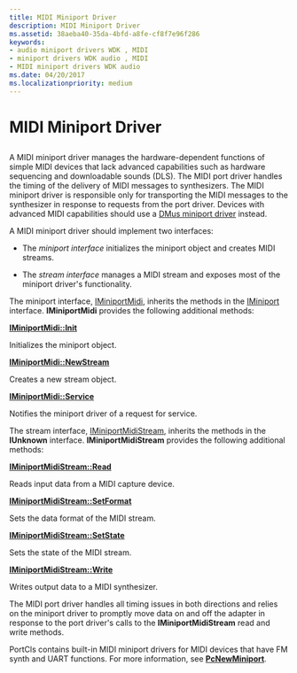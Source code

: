 ```yaml
---
title: MIDI Miniport Driver
description: MIDI Miniport Driver
ms.assetid: 38aeba40-35da-4bfd-a8fe-cf8f7e96f286
keywords:
- audio miniport drivers WDK , MIDI
- miniport drivers WDK audio , MIDI
- MIDI miniport drivers WDK audio
ms.date: 04/20/2017
ms.localizationpriority: medium
---
```


# MIDI Miniport Driver


## <span id="midi_miniport_driver"></span><span id="MIDI_MINIPORT_DRIVER"></span>


A MIDI miniport driver manages the hardware-dependent functions of simple MIDI devices that lack advanced capabilities such as hardware sequencing and downloadable sounds (DLS). The MIDI port driver handles the timing of the delivery of MIDI messages to synthesizers. The MIDI miniport driver is responsible only for transporting the MIDI messages to the synthesizer in response to requests from the port driver. Devices with advanced MIDI capabilities should use a [DMus miniport driver](dmus-miniport-driver.md) instead.

A MIDI miniport driver should implement two interfaces:

-   The *miniport interface* initializes the miniport object and creates MIDI streams.

-   The *stream interface* manages a MIDI stream and exposes most of the miniport driver's functionality.

The miniport interface, [IMiniportMidi](https://msdn.microsoft.com/library/windows/hardware/ff536703), inherits the methods in the [IMiniport](https://msdn.microsoft.com/library/windows/hardware/ff536698) interface. **IMiniportMidi** provides the following additional methods:

[**IMiniportMidi::Init**](https://msdn.microsoft.com/library/windows/hardware/ff536709)

Initializes the miniport object.

[**IMiniportMidi::NewStream**](https://msdn.microsoft.com/library/windows/hardware/ff536710)

Creates a new stream object.

[**IMiniportMidi::Service**](https://msdn.microsoft.com/library/windows/hardware/ff536711)

Notifies the miniport driver of a request for service.

The stream interface, [IMiniportMidiStream](https://msdn.microsoft.com/library/windows/hardware/ff536704), inherits the methods in the **IUnknown** interface. **IMiniportMidiStream** provides the following additional methods:

[**IMiniportMidiStream::Read**](https://msdn.microsoft.com/library/windows/hardware/ff536705)

Reads input data from a MIDI capture device.

[**IMiniportMidiStream::SetFormat**](https://msdn.microsoft.com/library/windows/hardware/ff536706)

Sets the data format of the MIDI stream.

[**IMiniportMidiStream::SetState**](https://msdn.microsoft.com/library/windows/hardware/ff536707)

Sets the state of the MIDI stream.

[**IMiniportMidiStream::Write**](https://msdn.microsoft.com/library/windows/hardware/ff536708)

Writes output data to a MIDI synthesizer.

The MIDI port driver handles all timing issues in both directions and relies on the miniport driver to promptly move data on and off the adapter in response to the port driver's calls to the **IMiniportMidiStream** read and write methods.

PortCls contains built-in MIDI miniport drivers for MIDI devices that have FM synth and UART functions. For more information, see [**PcNewMiniport**](https://msdn.microsoft.com/library/windows/hardware/ff537714).

 

 




